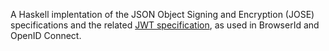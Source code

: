 A Haskell implentation of the JSON Object Signing and Encryption (JOSE) specifications and the related [JWT specification](http://tools.ietf.org/html/draft-ietf-oauth-json-web-token), as used in BrowserId and OpenID Connect.
